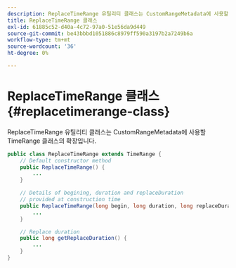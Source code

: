 ```yaml
---
description: ReplaceTimeRange 유틸리티 클래스는 CustomRangeMetadata에 사용할 TimeRange 클래스의 확장입니다.
title: ReplaceTimeRange 클래스
exl-id: 61885c52-d40a-4c72-97a0-51e56da9d449
source-git-commit: be43bbbd1051886c8979ff590a3197b2a7249b6a
workflow-type: tm+mt
source-wordcount: '36'
ht-degree: 0%

---
```


# ReplaceTimeRange 클래스 {#replacetimerange-class}

ReplaceTimeRange 유틸리티 클래스는 CustomRangeMetadata에 사용할 TimeRange 클래스의 확장입니다.

```java
public class ReplaceTimeRange extends TimeRange {
    // Default constructor method
    public ReplaceTimeRange() { 
        ... 
    }

    // Details of begining, duration and replaceDuration 
    // provided at construction time 
    public ReplaceTimeRange(long begin, long duration, long replaceDuration) { 
        ... 
    }

    // Replace duration
    public long getReplaceDuration() { 
        ... 
    }
}
```
